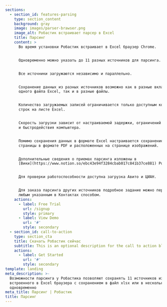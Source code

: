 ```yaml
---
sections:
  - section_id: features-parsing
    type: section_content
    background: gray
    image: images/parser-brawser.png
    image_alt: Робастик встраивает парсер в Excel
    title: Парсинг
    content: >
      Во время установки Робастик встраивает в Excel браузер Chrome.


      Одновременно можно указать до 11 разных источников для парсинга.


      Все источники загружаются независимо и параллельно.


      Сохранение данных из разных источников возможно как в разные вкладки
      одного файла Excel, так и в разные файлы.


      Количество загружаемых записей ограничивается только доступным количеством
      строк на листе Excel.


      Скорость загрузки зависит от настраиваемой задержки, ограничений источника
      и быстродействия компьютера.


      Помимо сохранения данных в формате Excel настраивается сохранение копии
      страницы в формате PDF и расположенных на странице изображений. 


      Дополнительные сведения о приемах парсинга изложены в
      [Вики](https://www.notion.so/ebc43e94f3284cbab017c841b37ce881) Робастика.


      Для проверки работоспособности доступна загрузка Авито и ЦИАН.


      Для заказа парсинга других источников подробное задание можно передать
      любым указанным в Контактах способом.
    actions:
      - label: Free Trial
        url: /signup
        style: primary
      - label: View Demo
        url: '#'
        style: secondary
  - section_id: call-to-action
    type: section_cta
    title: Скачать Робастик сейчас
    subtitle: This is an optional description for the call to action block.
    actions:
      - label: Get Started
        url: '#'
        style: secondary
template: landing
meta_description: >-
  Возможности парсинга у Робастика позволяют сохранять 11 источников из
  встроенного в Excel браузера с сохранением в файл xlsx или в несколько файлов
  одновременно
meta_title: Парсинг | Робастик
title: Парсинг
---
```


